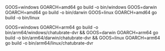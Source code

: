 GOOS=windows GOARCH=amd64 go build -o bin/windows
GOOS=darwin GOARCH=amd64 go build -o bin/darwin
GOOS=linux GOARCH=amd64 go build -o bin/linux

GOOS=windows GOARCH=arm64 go build -o bin/arm64/windows/chatubrate-dvr &&
GOOS=darwin GOARCH=arm64 go build -o bin/arm64/darwin/chatubrate-dvr &&
GOOS=linux GOARCH=arm64 go build -o bin/arm64/linux/chatubrate-dvr
